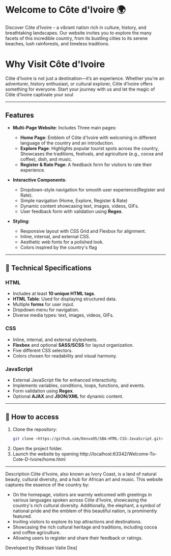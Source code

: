 # Welcome to Côte d'Ivoire 🌍

Discover Côte d’Ivoire – a vibrant nation rich in culture, history, and breathtaking landscapes. Our website invites you to explore the many facets of this incredible country,
from its bustling cities to its serene beaches, lush rainforests, and timeless traditions.

# Why Visit Côte d'Ivoire
Côte d’Ivoire is not just a destination—it’s an experience. Whether you're an adventurer, history enthusiast, or cultural explorer, Côte d’Ivoire offers something for everyone.
Start your journey with us and let the magic of Côte d’Ivoire captivate your soul

---

##  Features

- **Multi-Page Website**:
  Includes Three main pages:
  - **Home Page**: Emblem of Côte d'Ivoire with welcoming in different language of the country and an introduction.
  - **Explore Page**: Highlights popular tourist spots across the country, Showcases the traditions,
  festivals, and agriculture (e.g., cocoa and coffee), dish, and music.
  - **Register & Rate Page**: A feedback form for visitors to rate their experience.

- **Interactive Components**:
  - Dropdown-style navigation for smooth user experience(Register and Rate).
  - Simple navigation (Home, Explore, Register & Rate)
  - Dynamic content showcasing text, images, videos, GIFs.
  - User feedback form with validation using **Regex**.

- **Styling**:
  - Responsive layout with CSS Grid and Flexbox for alignment.
  - Inline, internal, and external CSS.
  - Aesthetic web fonts for a polished look.
  - Colors inspired by the country's flag


---
## 📜 Technical Specifications

### **HTML**
- Includes at least **10 unique HTML tags**.
- **HTML Table**: Used for displaying structured data.
- Multiple **forms** for user input.
- Dropdown menu for navigation.
- Diverse media types: text, images, videos, GIFs.

### **CSS**
- Inline, internal, and external stylesheets.
- **Flexbox** and optional **SASS/SCSS** for layout organization.
- Five different CSS selectors.
- Colors chosen for readability and visual harmony.

### **JavaScript**
- External JavaScript file for enhanced interactivity.
- Implements variables, conditions, loops, functions, and events.
- Form validation using **Regex**.
- Optional **AJAX** and **JSON/XML** for dynamic content.

---

## 🚀 How to access

1. Clone the repository:
   ```bash
   git clone <https://github.com/Denva95/SBA-HTML-CSS-JavaScript.git>
2. Open the project folder.
3. Launch the website by opening http://localhost:63342/Welcome-To-Cote-D-Ivoire/home.html

---
Description
Côte d'Ivoire, also known as Ivory Coast, is a land of natural beauty, cultural diversity, and a hub for African art and music.
This website captures the essence of the country by:
- On the homepage, visitors are warmly welcomed with greetings in various languages spoken across Côte d'Ivoire,
  showcasing the country's rich cultural diversity. Additionally, the elephant,
  a symbol of national pride and the emblem of this beautiful nation, is prominently featured.
- Inviting visitors to explore its top attractions and destinations.
- Showcasing the rich cultural heritage and traditions, including cocoa and coffee agriculture.
- Allowing users to register and share their feedback or ratings.

Developed by [Ndissan Vatie Dea]

